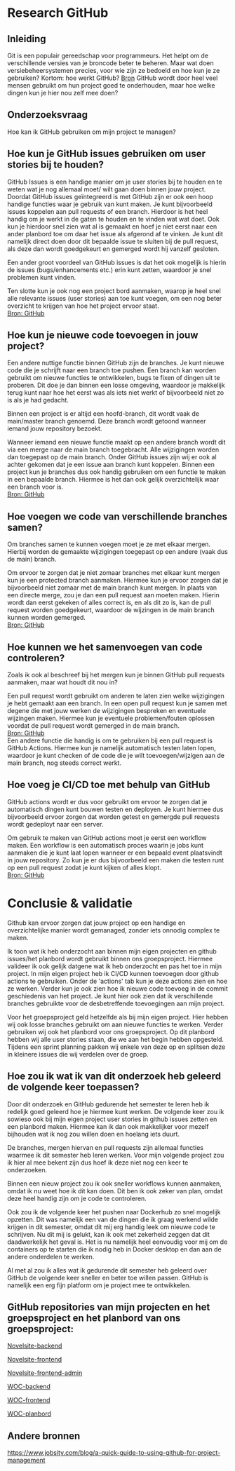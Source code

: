 # Research GitHub 

## Inleiding 
Git is een populair gereedschap voor programmeurs. 
Het helpt om de verschillende versies van je broncode beter te beheren. 
Maar wat doen versiebeheersystemen precies, voor wie zijn ze bedoeld en hoe kun je ze gebruiken? Kortom: hoe werkt GitHub? 
[Bron](https://techacademy.id.nl/blog/hoe-werkt-github/) 
GitHub wordt door heel veel mensen gebruikt om hun project goed te onderhouden, maar hoe welke dingen kun je hier nou zelf mee doen? 

## Onderzoeksvraag 
Hoe kan ik GitHub gebruiken om mijn project te managen? 

## Hoe kun je GitHub issues gebruiken om user stories bij te houden?
GitHub Issues is een handige manier om je user stories bij te houden en te weten wat je nog allemaal moet/ wilt gaan doen binnen jouw project. 
Doordat GitHub issues geïntegreerd is met GitHub zijn er ook een hoop handige functies waar je gebruik van kunt maken. 
Je kunt bijvoorbeeld issues koppelen aan pull requests of een branch. 
Hierdoor is het heel handig om je werkt in de gaten te houden en te vinden wat wat doet. 
Ook kun je hierdoor snel zien wat al is gemaakt en hoef je niet eerst naar een ander planbord toe om daar het issue als afgerond af te vinken. 
Je kunt dit namelijk direct doen door dit bepaalde issue te sluiten bij de pull request, als deze dan wordt goedgekeurt en gemerged wordt hij vanzelf gesloten.  

Een ander groot voordeel van GitHub issues is dat het ook mogelijk is hierin de issues (bugs/enhancements etc.) erin kunt zetten, waardoor je snel problemen kunt vinden. 

Ten slotte kun je ook nog een project bord aanmaken, waarop je heel snel alle relevante issues (user stories) aan toe kunt voegen, 
om een nog beter overzicht te krijgen van hoe het project ervoor staat.    
[Bron: GitHub](https://docs.github.com/en/issues/tracking-your-work-with-issues/about-issues) 

## Hoe kun je nieuwe code toevoegen in jouw project? 
Een andere nuttige functie binnen GitHub zijn de branches.
Je kunt nieuwe code die je schrijft naar een branch toe pushen.
Een branch kan worden gebruikt om nieuwe functies te ontwikkelen, bugs te fixen of dingen uit te proberen. 
Dit doe je dan binnen een losse omgeving, waardoor je makkelijk terug kunt naar hoe het eerst was als iets niet werkt of bijvoorbeeld niet zo is als je had gedacht.   

Binnen een project is er altijd een hoofd-branch, dit wordt vaak de main/master branch genoemd. 
Deze branch wordt getoond wanneer iemand jouw repository bezoekt.  

Wanneer iemand een nieuwe functie maakt op een andere branch wordt dit via een merge naar de main branch toegebracht. 
Alle wijzigingen worden dan toegepast op de main branch. 
Onder GitHub issues zijn wij er ook al achter gekomen dat je een issue aan branch kunt koppelen. 
Binnen een project kun je branches dus ook handig gebruiken om een functie te maken in een bepaalde branch. 
Hiermee is het dan ook gelijk overzichtelijk waar een branch voor is.    
[Bron: GitHub](https://docs.github.com/en/pull-requests/collaborating-with-pull-requests/proposing-changes-to-your-work-with-pull-requests/about-branches) 

## Hoe voegen we code van verschillende branches samen?
Om branches samen te kunnen voegen moet je ze met elkaar mergen. 
Hierbij worden de gemaakte wijzigingen toegepast op een andere (vaak dus de main) branch.  

Om ervoor te zorgen dat je niet zomaar branches met elkaar kunt mergen kun je een protected branch aanmaken. 
Hiermee kun je ervoor zorgen dat je bijvoorbeeld niet zomaar met de main branch kunt mergen. 
In plaats van een directe merge, zou je dan een pull request aan moeten maken. 
Hierin wordt dan eerst gekeken of alles correct is, en als dit zo is, kan de pull request worden goedgekeurt, 
waardoor de wijzingen in de main branch kunnen worden gemerged.  
[Bron: GitHub](https://docs.github.com/en/repositories/configuring-branches-and-merges-in-your-repository/configuring-pull-request-merges/about-merge-methods-on-github) 

## Hoe kunnen we het samenvoegen van code controleren? 
Zoals ik ook al beschreef bij het mergen kun je binnen GitHub pull requests aanmaken, maar wat houdt dit nou in?  

Een pull request wordt gebruikt om anderen te laten zien welke wijzigingen je hebt gemaakt aan een branch. 
In een open pull request kun je samen met degene die met jouw werken de wijzigingen bespreken en eventuele wijzingen maken. 
Hiermee kun je eventuele problemen/fouten oplossen voordat de pull request wordt gemerged in de main branch.   
[Bron: GitHub](https://docs.github.com/en/pull-requests/collaborating-with-pull-requests/proposing-changes-to-your-work-with-pull-requests/about-pull-requests)  
Een andere functie die handig is om te gebruiken bij een pull request is GitHub Actions. 
Hiermee kun je namelijk automatisch testen laten lopen, waardoor je kunt checken of de code die je wilt toevoegen/wijzigen aan de main branch, nog steeds correct werkt. 

## Hoe voeg je CI/CD toe met behulp van GitHub
GitHub actions wordt er dus voor gebruikt om ervoor te zorgen dat je automatisch dingen kunt bouwen testen en deployen. 
Je kunt hiermee dus bijvoorbeeld ervoor zorgen dat worden getest en gemergde pull requests wordt gedeployt naar een server.  

Om gebruik te maken van GitHub actions moet je eerst een workflow maken. 
Een workflow is een automatisch proces waarin je jobs kunt aanmaken die je kunt laat lopen wanneer er een bepaald event plaatsvindt in jouw repository. 
Zo kun je er dus bijvoorbeeld een maken die testen runt op een pull request zodat je kunt kijken of alles klopt.  
[Bron: GitHub](https://docs.github.com/en/actions ) 

# Conclusie & validatie
Github kan ervoor zorgen dat jouw project op een handige en overzichtelijke manier wordt gemanaged, zonder iets onnodig complex te maken.

Ik toon wat ik heb onderzocht aan binnen mijn eigen projecten en github issues/het planbord wordt gebruikt binnen ons groepsproject.
Hiermee valideer ik ook gelijk datgene wat ik heb onderzocht en pas het toe in mijn project.
In mijn eigen project heb ik CI/CD kunnen toevoegen door github actions te gebruiken.
Onder de 'actions' tab kun je deze actions zien en hoe ze werken.
Verder kun je ook zien hoe ik nieuwe code toevoeg in de commit geschiedenis van het project.
Je kunt hier ook zien dat ik verschillende branches gebruikte voor de desbetreffende toevoegingen aan mijn project.

Voor het groepsproject geld hetzelfde als bij mijn eigen project.
Hier hebben wij ook losse branches gebruikt om aan nieuwe functies te werken.
Verder gebruiken wij ook het planbord voor ons groepsproject.
Op dit planbord hebben wij alle user stories staan, die we aan het begin hebben opgesteld.
Tijdens een sprint planning pakken wij enkele van deze op en splitsen deze in kleinere issues die wij verdelen over de groep.

## Hoe zou ik wat ik van dit onderzoek heb geleerd de volgende keer toepassen?
Door dit onderzoek en GitHub gedurende het semester te leren heb ik redelijk goed geleerd hoe je hiermee kunt werken.
De volgende keer zou ik sowieso ook bij mijn eigen project user stories in github issues zetten en een planbord maken.
Hiermee kan ik dan ook makkelijker voor mezelf bijhouden wat ik nog zou willen doen en hoelang iets duurt.

De branches, mergen hiervan en pull requests zijn allemaal functies waarmee ik dit semester heb leren werken.
Voor mijn volgende project zou ik hier al mee bekent zijn dus hoef ik deze niet nog een keer te onderzoeken.

Binnen een nieuw project zou ik ook sneller workflows kunnen aanmaken, omdat ik nu weet hoe ik dit kan doen.
Dit ben ik ook zeker van plan, omdat deze heel handig zijn om je code te controleren.

Ook zou ik de volgende keer het pushen naar Dockerhub zo snel mogelijk opzetten.
Dit was namelijk een van de dingen die ik graag werkend wilde krijgen in dit semester, omdat dit mij erg handig leek om nieuwe code te schrijven.
Nu dit mij is gelukt, kan ik ook met zekerheid zeggen dat dit daadwerkelijk het geval is.
Het is nu namelijk heel eenvoudig voor mij om de containers op te starten die ik nodig heb in Docker desktop en dan aan de andere onderdelen te werken.

Al met al zou ik alles wat ik gedurende dit semester heb geleerd over GitHub de volgende keer sneller en beter toe willen passen.
GitHub is namelijk een erg fijn platform om je project mee te ontwikkelen.

## GitHub repositories van mijn projecten en het groepsproject en het planbord van ons groepsproject:

[Novelsite-backend](https://github.com/KevinvdHoogenhof/novelsite-backend)

[Novelsite-frontend](https://github.com/KevinvdHoogenhof/novelsite-frontend)

[Novelsite-frontend-admin](https://github.com/KevinvdHoogenhof/novelsite-frontend-admin)

[WOC-backend](https://github.com/kerimcanguney/WOC-Back-End)

[WOC-frontend](https://github.com/kerimcanguney/WOC-Front-End)

[WOC-planbord](https://github.com/users/kerimcanguney/projects/1)

## Andere bronnen   
https://www.jobsity.com/blog/a-quick-guide-to-using-github-for-project-management  
